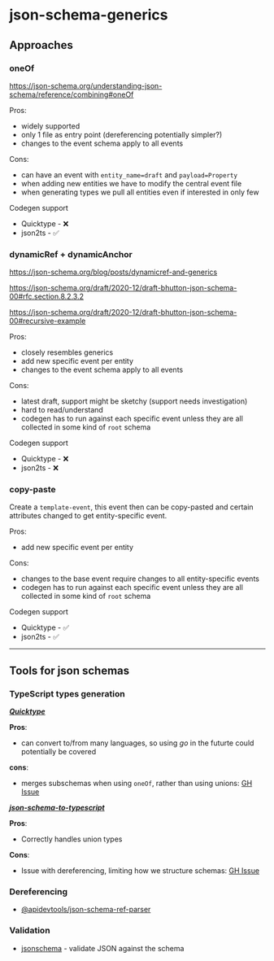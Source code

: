 # json-schema-generics

## Approaches

### oneOf

https://json-schema.org/understanding-json-schema/reference/combining#oneOf

Pros:
- widely supported
- only 1 file as entry point (dereferencing potentially simpler?)
- changes to the event schema apply to all events

Cons:
- can have an event with `entity_name=draft` and `payload=Property`
- when adding new entities we have to modify the central event file
- when generating types we pull all entities even if interested in only few

Codegen support
- Quicktype - :x:
- json2ts - :white_check_mark:

### dynamicRef + dynamicAnchor

https://json-schema.org/blog/posts/dynamicref-and-generics  

https://json-schema.org/draft/2020-12/draft-bhutton-json-schema-00#rfc.section.8.2.3.2  

https://json-schema.org/draft/2020-12/draft-bhutton-json-schema-00#recursive-example

Pros:
- closely resembles generics
- add new specific event per entity
- changes to the event schema apply to all events

Cons:
- latest draft, support might be sketchy (support needs investigation)
- hard to read/understand
- codegen has to run against each specific event unless they are all collected in some kind of `root` schema

Codegen support
- Quicktype - :x:
- json2ts - :x:

### copy-paste

Create a `template-event`, this event then can be copy-pasted and certain attributes changed to get entity-specific event.

Pros:
- add new specific event per entity

Cons:
- changes to the base event require changes to all entity-specific events
- codegen has to run against each specific event unless they are all collected in some kind of `root` schema

Codegen support
- Quicktype - :white_check_mark:
- json2ts - :white_check_mark:

---

## Tools for json schemas

### TypeScript types generation

[_**Quicktype**_](https://github.com/glideapps/quicktype)

**Pros**:
- can convert to/from many languages, so using *go* in the futurte could potentially be covered

**cons**:
- merges subschemas when using `oneOf`, rather than using unions: [GH Issue](https://github.com/glideapps/quicktype/issues/2213)

[_**json-schema-to-typescript**_](https://www.npmjs.com/package/json-schema-to-typescript)

**Pros**:
- Correctly handles union types

**Cons**:
- Issue with dereferencing, limiting how we structure schemas: [GH Issue](https://github.com/bcherny/json-schema-to-typescript/issues/324)

### Dereferencing

- [@apidevtools/json-schema-ref-parser](https://www.npmjs.com/package/@apidevtools/json-schema-ref-parser)

### Validation

- [jsonschema](https://www.npmjs.com/package/jsonschema) - validate JSON against the schema
